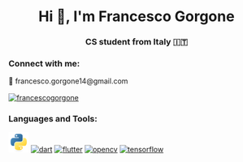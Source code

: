 <h1 align="center">Hi 👋, I'm Francesco Gorgone</h1>
<h3 align="center">CS student from Italy 🇮🇹</h3>

<h3 align="left">Connect with me:</h3>
<p align="left">
  📧 francesco.gorgone14@gmail.com
</p>
<p align="left">
<a href="https://linkedin.com/in/francescogorgone" target="_blank" rel="noopener noreferrer"><img align="center" src="https://raw.githubusercontent.com/rahuldkjain/github-profile-readme-generator/master/src/images/icons/Social/linked-in-alt.svg" alt="francescogorgone" height="30" width="40"/></a>
</p>

<h3 align="left">Languages and Tools:</h3>
<p align="left">
<a href="https://www.python.org" target="_blank" rel="noopener noreferrer"><img src="https://raw.githubusercontent.com/devicons/devicon/master/icons/python/python-original.svg" alt="python" width="40" height="40"/></a>
<a href="https://dart.dev" target="_blank" rel="noopener noreferrer"><img src="https://www.vectorlogo.zone/logos/dartlang/dartlang-icon.svg" alt="dart" width="40" height="40"/></a>
<a href="https://flutter.dev" target="_blank" rel="noopener noreferrer"><img src="https://www.vectorlogo.zone/logos/flutterio/flutterio-icon.svg" alt="flutter" width="40" height="40"/></a>
<a href="https://opencv.org/" target="_blank" rel="noopener noreferrer"><img src="https://www.vectorlogo.zone/logos/opencv/opencv-icon.svg" alt="opencv" width="40" height="40"/></a>
<a href="https://www.tensorflow.org" target="_blank" rel="noopener noreferrer"><img src="https://www.vectorlogo.zone/logos/tensorflow/tensorflow-icon.svg" alt="tensorflow" width="40" height="40"/></a>
</p>
